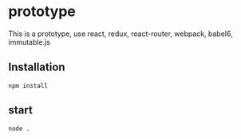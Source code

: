 # prototype

This is a prototype, use react, redux, react-router, webpack, babel6, immutable.js

## Installation

```
npm install
```

## start

```
node .
```
